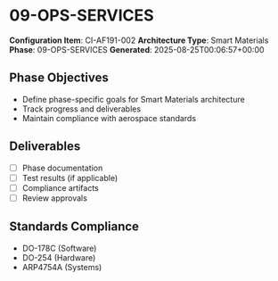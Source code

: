 # 09-OPS-SERVICES

**Configuration Item**: CI-AF191-002
**Architecture Type**: Smart Materials
**Phase**: 09-OPS-SERVICES
**Generated**: 2025-08-25T00:06:57+00:00

## Phase Objectives
- Define phase-specific goals for Smart Materials architecture
- Track progress and deliverables
- Maintain compliance with aerospace standards

## Deliverables
- [ ] Phase documentation
- [ ] Test results (if applicable)
- [ ] Compliance artifacts
- [ ] Review approvals

## Standards Compliance
- DO-178C (Software)
- DO-254 (Hardware)
- ARP4754A (Systems)
